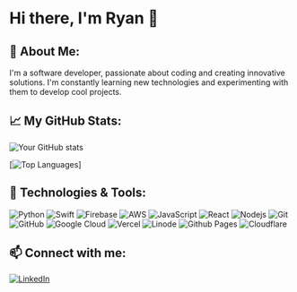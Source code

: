 # Hi there, I'm Ryan 👋

## 🌱 About Me:

I'm a software developer, passionate about coding and creating innovative solutions. I'm constantly learning new technologies and experimenting with them to develop cool projects.

## 📈 My GitHub Stats:

![Your GitHub stats](https://repo-stats-7j3e.vercel.app/api?username=ryanisho&show_icons=true&theme=tokyonight)

[![Top Languages](https://repo-stats-7j3e.vercel.app/api/top-langs/?username=ryanisho&theme=tokyonight&exclude_repo=repo-stats,Densetsu,QuantPrep,hope-health-van,dynasty,mathgame,noiseReduction,chatbot,ryanho,GitHubGraduation-2022])]


## 🔧 Technologies & Tools:

![Python](https://img.shields.io/badge/-Python-black?style=flat-square&logo=Python)
![Swift](https://img.shields.io/badge/-Swift-black?style=flat-square&logo=swift)
![Firebase](https://img.shields.io/badge/-Firebase-black?style=flat-square&logo=firebase)
![AWS](https://img.shields.io/badge/AWS-%23FF9900.svg?style=flat-square&logo=amazon-aws&logoColor=white)
![JavaScript](https://img.shields.io/badge/-JavaScript-black?style=flat-square&logo=javascript)
![React](https://img.shields.io/badge/-React-black?style=flat-square&logo=react)
![Nodejs](https://img.shields.io/badge/-Nodejs-black?style=flat-square&logo=Node.js)
![Git](https://img.shields.io/badge/-Git-black?style=flat-square&logo=git)
![GitHub](https://img.shields.io/badge/-GitHub-black?style=flat-square&logo=github)
![Google Cloud](https://img.shields.io/badge/GoogleCloud-%234285F4.svg?style=for-the-badge&logo=google-cloud&logoColor=white)
![Vercel](https://img.shields.io/badge/vercel-%23000000.svg?style=for-the-badge&logo=vercel&logoColor=white)
![Linode](https://img.shields.io/badge/linode-00A95C?style=for-the-badge&logo=linode&logoColor=white)
![Github Pages](https://img.shields.io/badge/github%20pages-121013?style=for-the-badge&logo=github&logoColor=white)
![Cloudflare](https://img.shields.io/badge/Cloudflare-F38020?style=for-the-badge&logo=Cloudflare&logoColor=white)

## 📫 Connect with me:

[![LinkedIn](https://img.shields.io/badge/LinkedIn-0077B5?style=flat-square&logo=linkedin&logoColor=white)]([https://www.linkedin.com/in/ryanisho/](https://www.linkedin.com/in/ryanisho/))
